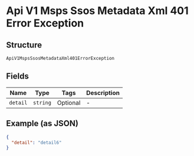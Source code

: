 
# Api V1 Msps Ssos Metadata Xml 401 Error Exception

## Structure

`ApiV1MspsSsosMetadataXml401ErrorException`

## Fields

| Name | Type | Tags | Description |
|  --- | --- | --- | --- |
| `detail` | `string` | Optional | - |

## Example (as JSON)

```json
{
  "detail": "detail6"
}
```

